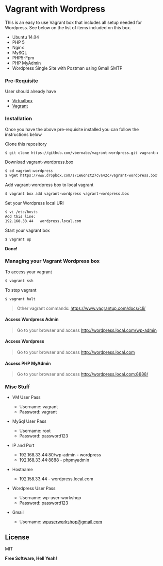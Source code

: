 # Vagrant with Wordpress

This is an easy to use Vagrant box that includes all setup needed for Wordpress. See below on the list of items included on this box.

  - Ubuntu 14.04
  - PHP 5
  - Nginx
  - MySQL
  - PHP5-Fpm
  - PHP MyAdmin
  - Wordpress Single Site with Postman using Gmail SMTP

### Pre-Requisite

User should already have

* [Virtualbox]
* [Vagrant] 

### Installation

Once you have the above pre-requisite installed you can follow the instructions below

Clone this repository
```sh
$ git clone https://github.com/vbernabe/vagrant-wordpress.git vagrant-wordpress
```

Download vagrant-wordpress.box
```sh
$ cd vagrant-wordpress
$ wget https://www.dropbox.com/s/1e6onzt27cva42c/vagrant-wordpress.box?dl=0
```

Add vagrant-wordpress box to local vagrant 

```sh
$ vagrant box add vagrant-wordpress vagrant-wordpress.box
```

Set your Wordpress local URI
```sh
$ vi /etc/hosts
Add this line: 
192.168.33.44 	wordpress.local.com
```

Start your vagrant box
```sh
$ vagrant up
```

**Done!**

### Managing your Vagrant Wordpress box

To access your vagrant
```sh
$ vagrant ssh
```

To stop vagrant
```sh
$ vagrant halt
```

> Other vagrant commands: https://www.vagrantup.com/docs/cli/

#### Access Wordpress Admin

> Go to your browser and access http://wordpress.local.com/wp-admin

#### Access Wordpress

> Go to your browser and access http://wordpress.local.com

#### Access PHP MyAdmin

> Go to your browser and access http://wordpress.local.com:8888/

### Misc Stuff
* VM User Pass
  * Username: vagrant
  * Password: vagrant

* MySql User Pass
  * Username: root
  * Password: password123

* IP and Port
  * 192.168.33.44:80/wp-admin - wordpress
  * 192.168.33.44:8888 - phpmyadmin

* Hostname
  * 192.158.33.44 - wordpress.local.com

* Wordpress User Pass
  * Username: wp-user-workshop
  * Password: password123

* Gmail
  * Username: wpuserworkshop@gmail.com

License
----

MIT


**Free Software, Hell Yeah!**

[//]: # (These are reference links used in the body of this note and get stripped out when the markdown processor does its job. There is no need to format nicely because it shouldn't be seen. Thanks SO - http://stackoverflow.com/questions/4823468/store-comments-in-markdown-syntax)


   [virtualbox]: <https://www.virtualbox.org/wiki/Downloads>
   [vagrant]: <https://www.vagrantup.com/downloads.html>

